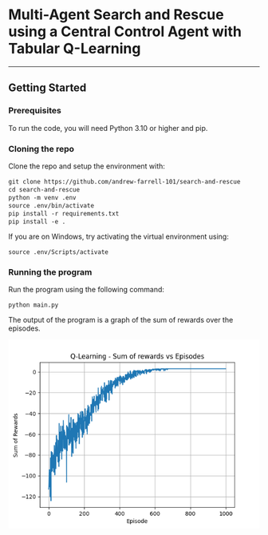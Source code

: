 # Multi-Agent Search and Rescue using a Central Control Agent with Tabular Q-Learning

<hr>

## Getting Started

### Prerequisites

To run the code, you will need Python 3.10 or higher and pip.

### Cloning the repo

Clone the repo and setup the environment with:

```
git clone https://github.com/andrew-farrell-101/search-and-rescue
cd search-and-rescue
python -m venv .env
source .env/bin/activate
pip install -r requirements.txt
pip install -e .
```

If you are on Windows, try activating the virtual environment using:

```
source .env/Scripts/activate
```

### Running the program

Run the program using the following command:

```
python main.py
```

The output of the program is a graph of the sum of rewards over the episodes.

![](img/sum_of_rewards.png)